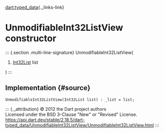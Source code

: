[dart:typed\_data](../../dart-typed_data/dart-typed_data-library){._links-link}

UnmodifiableInt32ListView constructor
=====================================

::: {.section .multi-line-signature}
UnmodifiableInt32ListView(

1.  [Int32List](../int32list-class) list

)
:::

Implementation {#source}
--------------

``` {.language-dart data-language="dart"}
UnmodifiableInt32ListView(Int32List list) : _list = list;
```

::: {._attribution}
© 2012 the Dart project authors\
Licensed under the BSD 3-Clause \"New\" or \"Revised\" License.\
<https://api.dart.dev/stable/2.18.5/dart-typed_data/UnmodifiableInt32ListView/UnmodifiableInt32ListView.html>
:::
